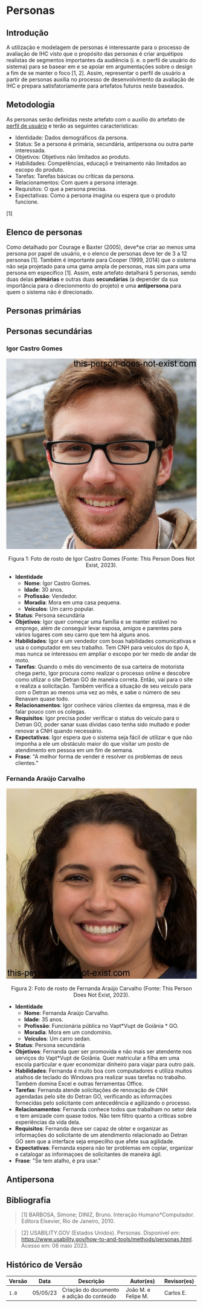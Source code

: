 # Personas

## Introdução

A utilização e modelagem de personas é interessante para o processo de avaliação de IHC visto que o propósito das personas é criar arquétipos realistas de segmentos importantes da audiência (i. e. o perfil de usuário do sistema) para se basear em e se apoiar em argumentações sobre o design a fim de se manter o foco [1, 2].
Assim, representar o perfil de usuário a partir de personas auxilia no processo de desenvolvimento da avaliação de IHC e prepara satisfatoriamente para artefatos futuros neste baseados.

## Metodologia

As personas serão definidas neste artefato com o auxílio do artefato de [perfil de usuário]() e terão as seguintes características:

* Identidade: Dados demográficos da persona.
* Status: Se a persona é primária, secundária, antipersona ou outra parte interessada.
* Objetivos: Objetivos não limitados ao produto.
* Habilidades: Competências, educaçõ e treinamento não limitados ao escopo do produto.
* Tarefas: Tarefas básicas ou críticas da persona.
* Relacionamentos: Com quem a persona interage.
* Requisitos: O que a persona precisa.
* Expectativas: Como a persona imagina ou espera que o produto funcione.

[1]

## Elenco de personas

Como detalhado por Courage e Baxter (2005), deve*se criar ao menos uma persona por papel de usuário, e o elenco de personas deve ter de 3 a 12 personas [1]. Também é importante para Cooper (1999, 2014) que o sistema não seja projetado para uma gama ampla de personas, mas sim para uma persona em específico [1]. Assim, este artefato detalhará 5 personas, sendo duas delas **primárias** e outras duas **secundárias** (a depender da sua importância para o direcionmento do projeto) e uma **antipersona** para quem o sistema não é direcionado.

## Personas primárias

## Personas secundárias

### Igor Castro Gomes

![Foto de rosto de Igor Castro Gomes](../assets/personas/Igor.jpeg)

<div style="text-align: center">
<p> Figura 1: Foto de rosto de Igor Castro Gomes (Fonte: This Person Does Not Exist, 2023).</p>
</div>

* **Identidade**
    * **Nome**: Igor Castro Gomes.
    * **Idade**: 30 anos.
    * **Profissão**: Vendedor.
    * **Moradia**: Mora em uma casa pequena.
    * **Veículos**: Um carro popular.
* **Status**: Persona secundária
* **Objetivos**: Igor quer começar uma família e se manter estável no emprego, além de conseguir levar esposa, amigos e parentes para vários lugares com seu carro que tem há alguns anos.
* **Habilidades**: Igor é um vendedor com boas habilidades comunicativas e usa o computador em seu trabalho. Tem CNH para veículos do tipo A, mas nunca se interessou em ampliar o escopo por ter medo de andar de moto.
* **Tarefas**: Quando o mês do vencimento de sua carteira de motorista chega perto, Igor procura como realizar o processo online e descobre como utlizar o site Detran GO de maneira correta. Então, vai para o site e realiza a solicitação. Também verifica a situação de seu veículo para com o Detran ao menos uma vez ao mês, e sabe o número de seu Renavam quase todo.
* **Relacionamentos**: Igor conhece vários clientes da empresa, mas é de falar pouco com os colegas.
* **Requisitos**: Igor precisa poder verificar o status do veículo para o Detran GO, poder sanar suas dívidas caso tenha sido multado e poder renovar a CNH quando necessário.
* **Expectativas**: Igor espera que o sistema seja fácil de utilizar e que não imponha a ele um obstáculo maior do que visitar um posto de atendimento em pessoa em um fim de semana.
* **Frase**: "A melhor forma de vender é resolver os problemas de seus clientes."

### Fernanda Araújo Carvalho

![Foto de rosto de Fernanda Araújo Carvalho](../assets/personas/Fernanda.jpeg)

<div style="text-align: center">
<p> Figura 2: Foto de rosto de Fernanda Araújo Carvalho (Fonte: This Person Does Not Exist, 2023).</p>
</div>

* **Identidade**
    * **Nome**: Fernanda Araújo Carvalho.
    * **Idade**: 35 anos.
    * **Profissão**: Funcionária pública no Vapt*Vupt de Goiânia * GO.
    * **Moradia**: Mora em um condomínio.
    * **Veículos**: Um carro sedan.
* **Status**: Persona secundária
* **Objetivos**: Fernanda quer ser promovida e não mais ser atendente nos serviços do Vapt*Vupt de Goiânia. Quer matricular a filha em uma escola particular e quer economizar dinheiro para viajar para outro país.
* **Habilidades**: Fernanda é muito boa com computadores e utiliza muitos atalhos de teclado do Windows pra realizar suas tarefas no trabalho. Também domina Excel e outras ferramentas Office.
* **Tarefas**: Fernanda atende solicitações de renovação de CNH agendadas pelo site do Detran GO, verificando as informações fornecidas pelo solicitante com antecedência e agilizando o processo.
* **Relacionamentos**: Fernanda conhece todos que trabalham no setor dela e tem amizade com quase todos. Não tem filtro quanto a críticas sobre experiências da vida dela.
* **Requisitos**: Fernanda deve ser capaz de obter e organizar as informações do solicitante de um atendimento relacionado ao Detran GO sem que a interface seja empecilho que afete sua agilidade.
* **Expectativas**: Fernanda espera não ter problemas em copiar, organizar e catalogar as informaçoes de solicitantes de maneira ágil.
* **Frase**: "Se tem atalho, é pra usar."

## Antipersona

## Bibliografia

> [1] BARBOSA, Simone; DINIZ, Bruno. Interação Humano*Computador. Editora Elsevier, Rio de Janeiro, 2010.

> [2] USABILITY.GOV (Estados Unidos). Personas. Disponível em: https://www.usability.gov/how-to-and-tools/methods/personas.html. Acesso em: 06 maio 2023.

## Histórico de Versão

| Versão | Data     | Descrição                                 | Autor(es)           | Revisor(es) |
| ---- | ---- | ---- | ----| ---- |
| `1.0`  | 05/05/23 | Criação do documento e adição do conteúdo | João M. e Felipe M. | Carlos E.   |

